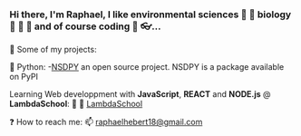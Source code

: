 ### Hi there, I'm Raphael, I like environmental sciences :seedling: :ocean: biology :microscope: :microbe: :dna: and of course coding :floppy_disk: :eyeglasses:...

:open_file_folder: Some of my projects:

  :snake: Python: 
    -[NSDPY](https://github.com/RaphaelHebert/nsdpy) an open source project. NSDPY is a package available on PyPI
    
    
Learning Web developpment with __JavaScript__, __REACT__ and __NODE.js__ @ __LambdaSchool__:
:school: :notebook: [LambdaSchool](https://github.com/RaphaelHebert/LambdaSchool)

:question: How to reach me: 📫 raphaelhebert18@gmail.com

